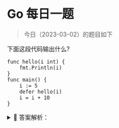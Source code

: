 # Go 每日一题

> 今日（2023-03-02）的题目如下

下面这段代码输出什么?

```golang
func hello(i int) {  
    fmt.Println(i)
}
func main() {  
    i := 5
    defer hello(i)
    i = i + 10
}
```

<details>
<summary style="cursor: pointer">🔑 答案解析：</summary>
<div>

参考答案及解析：5。

这个例子中，hello() 函数的参数在执行 defer 语句的时候会保存一份副本，在实际调用 hello() 函数时用，所以是 5.


---

### 1楼

Mark 本来以为会在执行defer的时候获取i的地址，在最后执行hello的时候才复制i的值。但看了解析原来是在defer的时候就会保存一份i的副本。 个人感觉从逻辑上应该是输出15更合适一些。不知道是不是golang做了简单处理，在defer语句的时候就创建了副本。

### 7楼

golang在defer时候就创建了副本,所以是5;
如果在defer函数内部直接引用,而不是通过参数的形式传递,则结果是15

</div>
</details>
